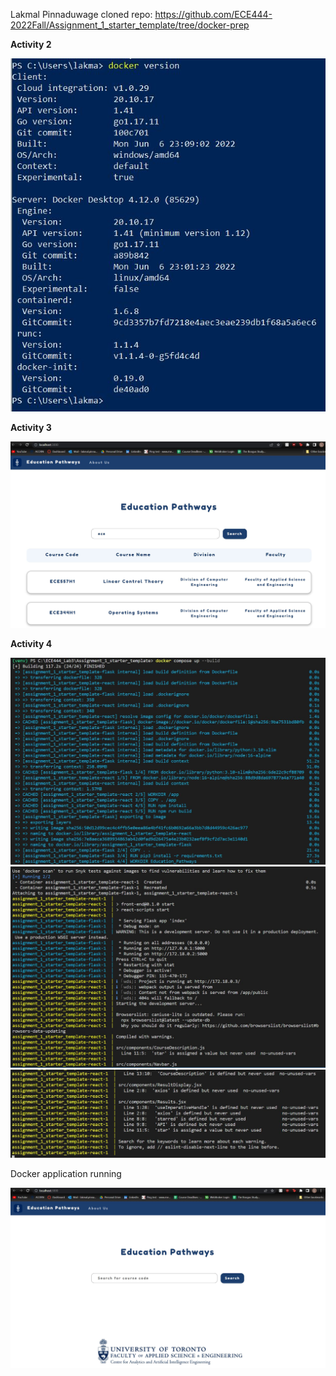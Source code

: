 Lakmal Pinnaduwage cloned repo: https://github.com/ECE444-2022Fall/Assignment_1_starter_template/tree/docker-prep

**Activity 2**

![Activity 2 Image](images/activity2.JPG)

**Activity 3**

![Activity 3 Image](images/activity3.JPG)

**Activity 4**

![Activity 4 Image 1](images/activity4-1.JPG)
![Activity 4 Image 2](images/activity4-2.JPG)
![Activity 4 Image 3](images/activity4-3.JPG)

Docker application running

![Activity 4 Image 3](images/activity4-4.JPG)